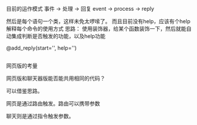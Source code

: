 目前的运作模式
事件 -> 处理 -> 回复
event -> process -> reply

然后是每个语句一个类，这样未免太啰嗦了。
而且目前没有help，应该有个help解释每个命令的使用方式
思路：
使用装饰器，给某个函数装饰一下，然后就能自动集成判断是否触发的功能，以及help功能

@add_reply(start='', help='')


## 

网页版的考量

网页版和聊天器版能否能共用相同的代码？

可以借鉴思路。

网页是通过路由触发。路由可以携带参数

聊天则是通过指令触发参数。